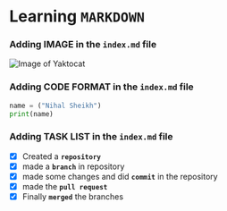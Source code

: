 # Learning `MARKDOWN`


### Adding **IMAGE** in the **`index.md` file**
![Image of Yaktocat](https://octodex.github.com/images/yaktocat.png)



### Adding **CODE FORMAT** in the **`index.md` file**

```python
name = ("Nihal Sheikh")
print(name)
```

### Adding **TASK LIST** in the **`index.md` file**

- [x] Created a **`repository`**
- [x] made a **`branch`** in repository
- [x] made some changes and did **`commit`** in the repository
- [x] made the **`pull request`**
- [x] Finally **`merged`** the branches 
